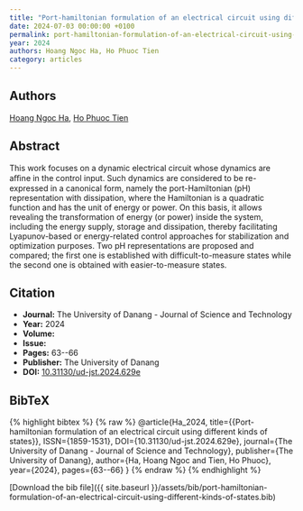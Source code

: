 ```yaml
---
title: "Port-hamiltonian formulation of an electrical circuit using different kinds of states"
date: 2024-07-03 00:00:00 +0100
permalink: port-hamiltonian-formulation-of-an-electrical-circuit-using-different-kinds-of-states
year: 2024
authors: Hoang Ngoc Ha, Ho Phuoc Tien
category: articles
---
```

 
## Authors
[Hoang Ngoc Ha](authors/hoang-ngoc-ha), [Ho Phuoc Tien](authors/ho-phuoc-tien)
 
## Abstract
This work focuses on a dynamic electrical circuit whose dynamics are aﬃne in the control input. Such dynamics are considered to be re-expressed in a canonical form, namely the port-Hamiltonian (pH) representation with dissipation, where the Hamiltonian is a quadratic function and has the unit of energy or power. On this basis, it allows revealing the transformation of energy (or power) inside the system, including the energy supply, storage and dissipation, thereby facilitating Lyapunov-based or energy-related control approaches for stabilization and optimization purposes. Two pH representations are proposed and compared; the first one is established with difficult-to-measure states while the second one is obtained with easier-to-measure states.
 
## Citation
- **Journal:** The University of Danang - Journal of Science and Technology
- **Year:** 2024
- **Volume:** 
- **Issue:** 
- **Pages:** 63--66
- **Publisher:** The University of Danang
- **DOI:** [10.31130/ud-jst.2024.629e](https://doi.org/10.31130/ud-jst.2024.629e)
 
## BibTeX
{% highlight bibtex %}
{% raw %}
@article{Ha_2024,
  title={{Port-hamiltonian formulation of an electrical circuit using different kinds of states}},
  ISSN={1859-1531},
  DOI={10.31130/ud-jst.2024.629e},
  journal={The University of Danang - Journal of Science and Technology},
  publisher={The University of Danang},
  author={Ha, Hoang Ngoc and Tien, Ho Phuoc},
  year={2024},
  pages={63--66}
}
{% endraw %}
{% endhighlight %}
 
[Download the bib file]({{ site.baseurl }}/assets/bib/port-hamiltonian-formulation-of-an-electrical-circuit-using-different-kinds-of-states.bib)
 

